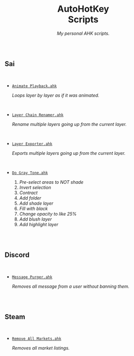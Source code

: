 
<br>

<div align = center>

# AutoHotKey <br> Scripts

*My personal AHK scripts.*

</div>

<br>
<br>

## Sai

<br>

-   [`Animate Playback.ahk`][Animate Playback]

    *Loops layer by layer as if it was animated.*

    <br>
    
-   [`Layer Chain Renamer.ahk`][Layer Chain Renamer]

    *Rename multiple layers going up from the current layer.*

    <br>
    
-   [`Layer Exporter.ahk`][Layer Exporter]

    *Exports multiple layers going up from the current layer.*

    <br>
        
-   [`Do Gray Tone.ahk`][Do Gray Tone]

    1.  *Pre-select areas to NOT shade*
    2.  *Invert selection*
    3.  *Contract*
    4.  *Add folder*
    5.  *Add shade layer*
    6.  *Fill with black*
    7.  *Change opacity to like 25%*
    8.  *Add blush layer*
    9.  *Add highlight layer*

<br>
<br>

## Discord

<br>

-   [`Message Purger.ahk`][Message Purger]

    *Removes all message from a user without banning them.*

<br>
<br>

## Steam

<br>

-   [`Remove All Markets.ahk`][Remove All Markets]

    *Removes all market listings.*

<br>


<!----------------------------------------------------------------------------->

[Layer Chain Renamer]: Scripts/Sai/Layer%20Chain%20Renamer.ahk
[Remove All Markets]: Scripts/Discord/Remove%20All%20Markets.ahk
[Animate Playback]: Scripts/Sai/Animate%20Playback.ahk
[Message Purger]: Scripts/Discord/Message%20Purger.ahk
[Layer Exporter]: Scripts/Sai/Layer%20Exporter.ahk
[Do Gray Tone]: Scripts/Sai/Do%20Gray%20Tone.ahk
